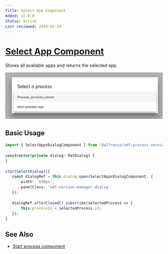 ```yaml
---
Title: Select App Component
Added: v2.0.0
Status: Active
Last reviewed: 2019-01-14
---
```


# [Select App Component](../../../lib/process-services/src/lib/app-list/select-apps-dialog/select-apps-dialog.component.ts "Defined in select-apps-dialog.component.ts")

Shows all available apps and returns the selected app.

![select-apps-dialog](../../docassets/images/select-apps-dialog.png)

## Basic Usage

```ts
import { SelectAppsDialogComponent } from '@alfresco/adf-process-services';

constructor(private dialog: MatDialog) {
}
   
startSelectDialog(){
   const dialogRef = this.dialog.open(SelectAppsDialogComponent, {
       width: '630px',
       panelClass: 'adf-version-manager-dialog'
   });
   
   dialogRef.afterClosed().subscribe(selectedProcess => {
       this.processId = selectedProcess.id;
   });
}
```

## See Also

-   [Start process component](start-process.component.md)
